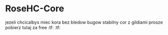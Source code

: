 # RoseHC-Core
jezeli chcicalbys miec kora bez bledow bugow stabilny cor z gildiami prosze pobierz tutaj za free :tf: :tf:
